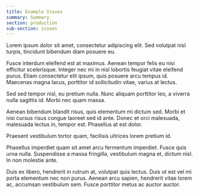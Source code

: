 ```yaml
---
title: Example Issues
summary: Summary
section: production
sub-section: issues
---
```


Lorem ipsum dolor sit amet, consectetur adipiscing elit. Sed volutpat nisl turpis, tincidunt bibendum diam posuere eu.

Fusce interdum eleifend est at maximus. Aenean tempor felis eu nisi efficitur scelerisque. Integer nec mi in nisl lobortis feugiat vitae eleifend purus. Etiam consectetur elit ipsum, quis posuere arcu tempus id. Maecenas magna lacus, porttitor id sollicitudin vitae, varius at lectus.

Sed sed tempor nisl, eu pretium nulla. Nunc aliquam porttitor leo, a viverra nulla sagittis id. Morbi nec quam massa.

Aenean bibendum blandit risus, quis elementum mi dictum sed. Morbi et nisi cursus risus congue laoreet sed id ante. Donec et orci malesuada, malesuada lectus in, tempor est. Phasellus at est dolor.

Praesent vestibulum tortor quam, facilisis ultrices lorem pretium id.

Phasellus imperdiet quam sit amet arcu fermentum imperdiet. Fusce quis urna nulla. Suspendisse a massa fringilla, vestibulum magna et, dictum nisl. In non molestie ante.

Duis ex libero, hendrerit in rutrum at, volutpat quis lectus. Duis ut est vel mi porta elementum nec non purus. Aenean arcu sapien, hendrerit vitae lorem ac, accumsan vestibulum sem. Fusce porttitor metus ac auctor auctor.
